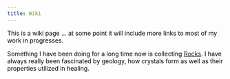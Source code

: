 ```yaml
---
title: Wiki
---
```

<style> 
  body {
  background-image: url(images/coffeebean_wiki.jpeg);
  background-repeat:repeat; 
  background-size: 10em;
}
*{color:#000;}
</style>



This is a wiki page ... at some point it will include more links to most of my work in progresses. 

Something I have been doing for a long time now is collecting [Rocks](rocks.html). I have always really been fascinated by geology, how crystals form as well as their properties utilized in healing. 
 
